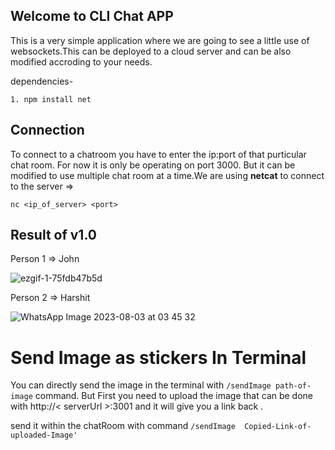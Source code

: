 ## Welcome to CLI Chat APP

This is a very simple application where we are going to see a little use of websockets.This can be deployed to a cloud server and can be also modified accroding 
to your needs.
    
dependencies-
    
    1. npm install net

## Connection 
To connect to a chatroom you have to enter the ip:port of that purticular chat room. For now it is only be operating on port 3000. But it can be modified to use
multiple chat room at a time.We are using **netcat** to connect to the server =>
    
    nc <ip_of_server> <port>

## Result of v1.0

Person 1 =>  John 

![ezgif-1-75fdb47b5d](https://github.com/HarshitMishraGit/Cli-Messasging-tool/assets/93585405/6b1056a1-243a-4941-b88c-3a82cb28cb90)


Person 2 => Harshit

![WhatsApp Image 2023-08-03 at 03 45 32](https://github.com/HarshitMishraGit/Cli-Messasging-tool/assets/93585405/2e03a6fa-98e1-4659-a618-05c0b0a28d4a)

# Send Image as stickers In Terminal
You can directly send the image in the terminal with `/sendImage path-of-image` command.
But First you need to upload the image that can be done with http://< serverUrl >:3001 and it will give you a link back .

send it within the chatRoom with command `/sendImage  Copied-Link-of-uploaded-Image'`


